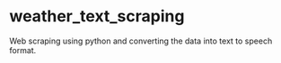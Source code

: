# weather_text_scraping
Web scraping using python and converting the data into text to speech format.
